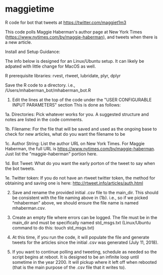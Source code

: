 # maggietime
R code for bot that tweets at https://twitter.com/maggiet1m3

This code polls Maggie Haberman's author page at New York Times (https://www.nytimes.com/by/maggie-haberman), and tweets when there is a new article.

Install and Setup Guidance:

The info below is designed for an Linux/Ubuntu setup. It can likely be adpated with little change for MacOS as well.

R prerequisite libraries: rvest, rtweet, lubridate, plyr, dplyr

Save the R code to a directory. i.e., /Users/mhaberman_bot/mhaberman_bot.R

1. Edit the lines at the top of the code under the "USER CONFIGURABLE INPUT PARAMETERS" section This is done as follows:

1a. Directories: Pick whatever works for you. A suggested structure and notes are listed in the code comments.

1b. Filename: For the file that will be saved and used as the ongoing base to check for new articles, what do you want the filename to be

1c. Author String: List the author URL on New York Times. For Maggie Haberman, the full URL is https://www.nytimes.com/by/maggie-haberman. Just list the "maggie-haberman" portion here.

1d. Bot Tweet: What do you want the early porton of the tweet to say when the bot tweets.

1e. Twitter token: If you do not have an rtweet twitter token, the method for obtaining and saving one is here: http://rtweet.info/articles/auth.html

2. Save and rename the provided initial .csv file to the main_dir. This should be consistent with the file naming above in (1b). i.e., so if we picked "mhaberman" above, we should ensure the file name is named mhaberman.csv.

3. Create an empty file where errors can be logged. The file must be in the main_dir and must be specifically named std_msgs.txt (Linux/Ubuntu command to do this: touch std_msgs.txt)

4. At this time, if you run the code, it will populate the file and generate tweets for the articles since the initial .csv was generated (July 11, 2018).

5. If you want to continue polling and tweeting, schedule as needed so the script begins at reboot. It is designed to be an infinite loop until sometime in the year 2200. It will pickup where it left off when rebooted (that is the main purpose of the .csv file that it writes to).
